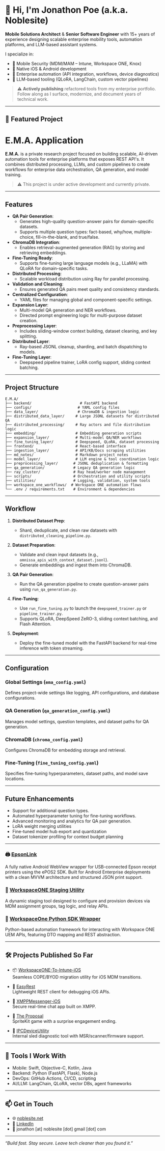 # 👋 Hi, I'm Jonathon Poe (a.k.a. Noblesite)

**Mobile Solutions Architect** & **Senior Software Engineer** with 15+ years of experience designing scalable enterprise mobility tools, automation platforms, and LLM-based assistant systems.

I specialize in:

- 🔐 Mobile Security (MDM/MAM – Intune, Workspace ONE, Knox)
- 📱 Native iOS & Android development
- 🔄 Enterprise automation (API integration, workflows, device diagnostics)
- 🧠 LLM-based tooling (QLoRA, LangChain, custom vector pipelines)

> ⚠️ **Actively publishing** refactored tools from my enterprise portfolio. Follow along as I surface, modernize, and document years of technical work.

---

## 🚀 Featured Project

# **E.M.A. Application**

**E.M.A.** is a private research project focused on building scalable, AI-driven automation tools for enterprise platforms that exposes REST API's. It combines distributed processing, LLMs, and custom pipelines to create workflows for enterprise data orchestration, QA generation, and model training. 

> ⚠️ This project is under active development and currently private.

---

## **Features**
- **QA Pair Generation**:
  - Generates high-quality question-answer pairs for domain-specific datasets.
  - Supports multiple question types: fact-based, why/how, multiple-choice, fill-in-the-blank, and true/false.
- **ChromaDB Integration**:
  - Enables retrieval-augmented generation (RAG) by storing and retrieving embeddings.
- **Fine-Tuning Ready**:
  - Supports fine-tuning large language models (e.g., LLaMA) with QLoRA for domain-specific tasks.
- **Distributed Processing**:
  - Scalable workload distribution using Ray for parallel processing.
- **Validation and Cleaning**:
  - Ensures generated QA pairs meet quality and consistency standards.
- **Centralized Configuration**:
  - YAML files for managing global and component-specific settings.
- **Expansion Layer**:
  - Multi-model QA generation and NER workflows.
  - Directed prompt engineering logic for multi-purpose dataset creation.
- **Preprocessing Layer**:
  - Includes sliding-window context building, dataset cleaning, and key splitting.
- **Distributed Layer**:
  - Ray-based JSONL cleanup, sharding, and batch dispatching to models.
- **Fine-Tuning Layer**:
  - Deepspeed pipeline trainer, LoRA config support, sliding context batching.

---

## **Project Structure**
```
E.M.A/
├── backend/                      # FastAPI backend
├── configs/                     # YAML config files
├── data_layer/                  # ChromaDB & ingestion logic
├── distributed_data_layer/     # Large JSONL datasets for distributed QA
├── distributed_processing/     # Ray actors and file distribution logic
├── embedding/                  # Embedding generation scripts
├── expansion_layer/            # Multi-model QA/NER workflows
├── fine_tuning_layer/          # Deepspeed, QLoRA, dataset processing
├── frontend/                   # React-based interface
├── ingestion_layer/            # API/KB/Docs scraping utilities
├── md_notes/                   # Markdown project notes
├── model_layer/                # LLM engine & tool coordination logic
├── preprocessing_layer/       # JSONL deduplication & formatting
├── qa_generation/             # Legacy QA generation logic
├── ray_cluster/               # Ray head/worker node management
├── scripts/                   # Orchestration and utility scripts
├── utilities/                 # Logging, validation, system tools
├── workspace_one_workflows/  # Workspace ONE automation flows
└── .env / requirements.txt    # Environment & dependencies
```

---

## **Workflow**
1. **Distributed Dataset Prep**:
   - Shard, deduplicate, and clean raw datasets with `distributed_cleaning_pipeline.py`.
2. **Dataset Preparation**:
   - Validate and clean input datasets (e.g., `omnissa_apis_with_context_dataset.jsonl`).
   - Generate embeddings and ingest them into ChromaDB.

3. **QA Pair Generation**:
   - Run the QA generation pipeline to create question-answer pairs using `run_qa_generation.py`.

4. **Fine-Tuning**:
   - Use `run_fine_tuning.py` to launch the `deepspeed_trainer.py` or `pipeline_trainer.py`.
   - Supports QLoRA, DeepSpeed ZeRO-3, sliding context batching, and Flash Attention.

5. **Deployment**:
   - Deploy the fine-tuned model with the FastAPI backend for real-time inference with token streaming. 

---

## **Configuration**
### **Global Settings (`ema_config.yaml`)**
Defines project-wide settings like logging, API configurations, and database configurations.

### **QA Generation (`qa_generation_config.yaml`)**
Manages model settings, question templates, and dataset paths for QA generation.

### **ChromaDB (`chroma_config.yaml`)**
Configures ChromaDB for embedding storage and retrieval.

### **Fine-Tuning (`fine_tuning_config.yaml`)**
Specifies fine-tuning hyperparameters, dataset paths, and model save locations.

---

## **Future Enhancements**
- Support for additional question types.
- Automated hyperparameter tuning for fine-tuning workflows.
- Advanced monitoring and analytics for QA pair generation.
- LoRA weight merging utilities
- Fine-tuned model hub export and quantization
- Dataset tokenizer profiling for context budget planning

---


### 🖨️ [EpsonLink](https://github.com/Noblesite/EpsonLink)  
A fully native Android WebView wrapper for USB-connected Epson receipt printers using the ePOS2 SDK. Built for Android Enterprise deployments with a clean MVVM architecture and structured JSON print support.

### 🧪 [WorkspaceONE Staging Utility](https://github.com/Noblesite/WorkspaceOne-Staging-Utility)  
A dynamic staging tool designed to configure and provision devices via MDM assignment groups, tag logic, and relay APIs.

### 🧠 [WorkspaceOne Python SDK Wrapper](https://github.com/Noblesite/workspace_one_python)  
Python-based automation framework for interacting with Workspace ONE UEM APIs, featuring DTO mapping and REST abstraction.

---

## 🛠️ Projects Published So Far

- 📦 [WorkspaceONE-To-Intune-iOS](https://github.com/Noblesite/WorkspaceONE-To-Intune-iOS)  
  Seamless COPE/BYOD migration utility for iOS MDM transitions.

- 🔬 [EasyRest](https://github.com/Noblesite/EasyRest)  
  Lightweight REST client for debugging iOS APIs.

- 💬 [XMPPMessenger-iOS](https://github.com/Noblesite/XMPPMessenger-iOS)  
  Secure real-time chat app built on XMPP.

- 💍 [The Proposal](https://github.com/Noblesite/The_Proposal)  
  SpriteKit game with a surprise engagement ending.

- 🧪 [IPCDeviceUtility](https://github.com/Noblesite/IPCDeviceUtility)  
  Internal sled diagnostic tool with MSR/scanner/firmware support.

---

## 🧰 Tools I Work With

- Mobile: Swift, Objective-C, Kotlin, Java  
- Backend: Python (FastAPI, Flask), Node.js  
- DevOps: GitHub Actions, CI/CD, scripting  
- AI/LLM: LangChain, QLoRA, vector DBs, agent frameworks

---

## 📫 Get in Touch

- 🌐 [noblesite.net](https://noblesite.net)  
- 💼 [LinkedIn](https://www.linkedin.com/in/jonathon-poe-b5a01053/)  
- 📧 jonathon [at] noblesite [dot] gmail [dot] com

---

_“Build fast. Stay secure. Leave tech cleaner than you found it.”_

